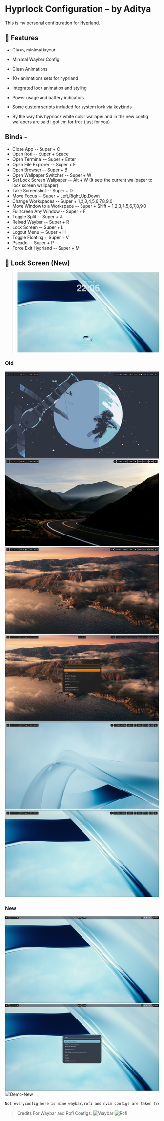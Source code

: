 # Hyprlock Configuration – by Aditya

This is my personal configuration for [Hyprland](hyprland.org).

## 🔐 Features

- Clean, minimal layout
- Minimal Waybar Config
- Clean Animations
- 10+ animations sets for hyprland
- Integrated lock animation and styling
- Power usage and battery indicators
- Some custom scripts included for system lock via keybinds

- By the way this hyprlock white color wallaper and in the new config wallapers are paid i got em for free (just for you)

## Binds -
- Close App -- Super + C
- Open Rofi -- Super + Space
- Open Terminal -- Super + Enter
- Open File Explorer -- Super + E
- Open Browser -- Super + B
- Open Wallpaper Switcher -- Super + W
- Set Lock Screen Wallpaper -- Alt + W  (It sets the current wallpaper to lock screen wallpaper)
- Take Screenshot -- Super + D
- Move Focus -- Super + Left,Right,Up,Down
- Change Workspaces -- Super + 1,2,3,4,5,6,7,8,9,0
- Move Window to a Workspace -- Super + Shift + 1,2,3,4,5,6,7,8,9,0
- Fullscreen Any Window -- Super + F
- Toggle Split -- Super + J
- Reload Waybar -- Super + R
- Lock Screen -- Super + L
- Logout Menu -- Super + H
- Toggle Floating + Super + V
- Pseudo -- Super + P
- Force Exit Hyprland -- Super + M

## 📸 Lock Screen (New)

> ![Hyprlock Screenshot](./previews/new_hyprlock.png)

### Old

![old.png](previews/old.png)
![old2.png](previews/old2.png)
![old3.png](previews/old3.png)
![old4.png](previews/old4.png)
![old5.png](previews/old5.png)
![old6.png](previews/old6.png)

### New

![new.png](previews/new.png)
![new2.png](previews/new2.png)
![Demo-New](previews/screenshot-1749275223.png)


```bash
Not everyconfig here is mine waybar,rofi and nvim configs are taken from the internet (I will credit the Actual Devs Soon I cant find em Sorry Devs, But i will soon)
```
>Credits For Waybar and Rofi Configs:
![Waybar](https://github.com/linuxmobile/hyprland-dots)
![Rofi](https://github.com/newmanls/rofi-themes-collection)
